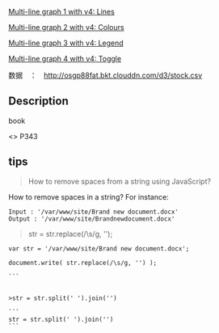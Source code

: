 [Multi-line graph 1 with v4: Lines](https://gist.github.com/d3noob/755a069aafbe66f3fd8497b9498df643)


[Multi-line graph 2 with v4: Colours](https://bl.ocks.org/d3noob/ae9786c26d6a821eefeabe60dec350a9)


[Multi-line graph 3 with v4: Legend](https://bl.ocks.org/d3noob/f8b7f107ba25c21971851728520224cb)


[Multi-line graph 4 with v4: Toggle](https://bl.ocks.org/d3noob/08af723fe615c08f9536f656b55755b4)


数据　：　http://osgp88fat.bkt.clouddn.com/d3/stock.csv


<!-- https://bl.ocks.org/d3noob/755a069aafbe66f3fd8497b9498df643 -->
<!-- https://stackoverflow.com/questions/11353499/svg-canvas-shape-rendering-crispedges-via-javascript -->


## Description

book

<<D3-t-and-t-v4>> P343 

## tips

> How to remove spaces from a string using JavaScript?

How to remove spaces in a string? For instance:
```
Input : '/var/www/site/Brand new document.docx'
Output : '/var/www/site/Brandnewdocument.docx'
```

>str = str.replace(/\s/g, '');

````
var str = '/var/www/site/Brand new document.docx';

document.write( str.replace(/\s/g, '') );

```


>str = str.split(' ').join('')

```
str = str.split(' ').join('')
```

